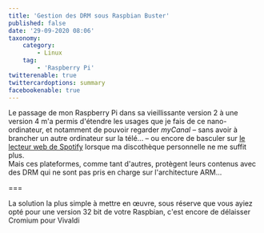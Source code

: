 ```yaml
---
title: 'Gestion des DRM sous Raspbian Buster'
published: false
date: '29-09-2020 08:06'
taxonomy:
    category:
        - Linux
    tag:
        - 'Raspberry Pi'
twitterenable: true
twittercardoptions: summary
facebookenable: true
---
```


Le passage de mon Raspberry Pi dans sa vieillissante version 2 à une version 4 m'a permis d'étendre les usages que je fais de ce nano-ordinateur, et notamment de pouvoir regarder _myCanal_  &ndash; sans avoir à brancher un autre ordinateur sur la télé... &ndash; ou encore de basculer sur [le lecteur web de Spotify](https://open.spotify.com/) lorsque ma discothèque personnelle ne me suffit plus.       
Mais ces plateformes, comme tant d'autres, protègent leurs contenus avec des DRM qui ne sont pas pris en charge sur l'architecture ARM...

===

La solution la plus simple à mettre en œuvre, sous réserve que vous ayiez opté pour une version 32 bit de votre Raspbian, c'est encore de délaisser Cromium pour Vivaldi